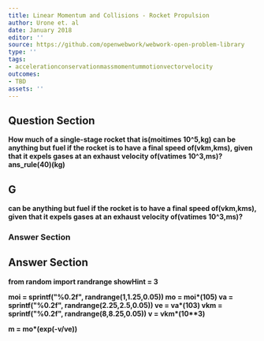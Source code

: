 ```yaml
---
title: Linear Momentum and Collisions - Rocket Propulsion
author: Urone et. al
date: January 2018
editor: ''
source: https://github.com/openwebwork/webwork-open-problem-library
type: ''
tags:
- accelerationconservationmassmomentummotionvectorvelocity
outcomes:
- TBD
assets: ''
---
```


## Question Section 

<b>
How much of a single-stage rocket that is(moitimes 10^5,kg) can be anything but fuel if the rocket is to have a final speed of(vkm,kms), given that it expels gases at an exhaust velocity of(vatimes 10^3,ms)?
ans_rule(40)(kg)

## G
can be anything but fuel if the rocket is to have a final speed of(vkm,kms), given that it expels gases at an exhaust velocity of(vatimes 10^3,ms)?
### Answer Section


## Answer Section

from random import randrange
showHint = 3

moi = sprintf("%0.2f", randrange(1,1.25,0.05))
mo = moi*(10**5)
va = sprintf("%0.2f", randrange(2.25,2.5,0.05))
ve = va*(10**3)
vkm = sprintf("%0.2f", randrange(8,8.25,0.05))
v = vkm*(10**3)

m = mo*(exp(-v/ve))